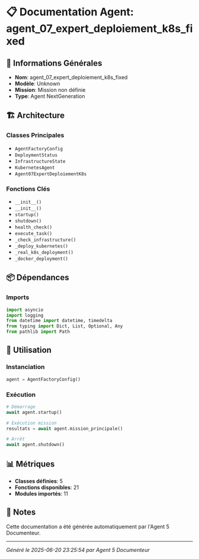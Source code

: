 # 📋 Documentation Agent: agent_07_expert_deploiement_k8s_fixed

## 🎯 Informations Générales

- **Nom**: agent_07_expert_deploiement_k8s_fixed
- **Modèle**: Unknown
- **Mission**: Mission non définie
- **Type**: Agent NextGeneration

## 🏗️ Architecture

### Classes Principales
- `AgentFactoryConfig`
- `DeploymentStatus`
- `InfrastructureState`
- `KubernetesAgent`
- `Agent07ExpertDeploiementK8s`

### Fonctions Clés
- `__init__()`
- `__init__()`
- `startup()`
- `shutdown()`
- `health_check()`
- `execute_task()`
- `_check_infrastructure()`
- `_deploy_kubernetes()`
- `_real_k8s_deployment()`
- `_docker_deployment()`

## 📦 Dépendances

### Imports
```python
import asyncio
import logging
from datetime import datetime, timedelta
from typing import Dict, List, Optional, Any
from pathlib import Path
```

## 🚀 Utilisation

### Instanciation
```python
agent = AgentFactoryConfig()
```

### Exécution
```python
# Démarrage
await agent.startup()

# Exécution mission
resultats = await agent.mission_principale()

# Arrêt
await agent.shutdown()
```

## 📊 Métriques

- **Classes définies**: 5
- **Fonctions disponibles**: 21
- **Modules importés**: 11

## 📝 Notes

Cette documentation a été générée automatiquement par l'Agent 5 Documenteur.

---
*Généré le 2025-06-20 23:25:54 par Agent 5 Documenteur*
